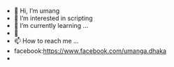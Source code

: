 - 👋 Hi, I’m umang
- 👀 I’m interested in scripting
- 🌱 I’m currently learning ...
- 💞️
- 📫 How to reach me ...
- facebook:https://www.facebook.com/umanga.dhaka
-

<!---
Poison120/Poison120 is a ✨ special ✨ repository because its `README.md` (this file) appears on your GitHub profile.
You can click the Preview link to take a look at your changes.
--->
